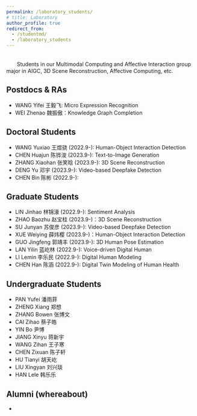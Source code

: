 ```yaml
---
permalink: /laboratory_students/
# title: Laboratory
author_profile: true
redirect_from: 
  - /studentmd/
  - /laboratory_students
---
```


<br />
　　Students in our Multimodal Computing and Affective Interaction group major in AIGC, 3D Scene Reconstruction, Affective Computing, etc.

Postdocs & RAs
--------
* WANG Yifei 王毅飞: Micro Expression Recognition
* WEI Zhenao 魏振傲：Knowledge Graph Completion

Doctoral Students
--------
* WANG Yuxiao 王煜骁 (2022.9-): Human-Object Interaction Detection
* CHEN Huajun 陈铧浚 (2023.9-): Text-to-Image Generation
* ZHANG Xiaohan 张笑晗 (2023.9-): 3D Scene Reconstruction
* DENG Yu 邓宇 (2023.9-): Video-based Deepfake Detection
* CHEN Bin 陈彬 (2022.9-):

Graduate Students
--------
* LIN Jinhao 林锦濠 (2022.9-): Sentiment Analysis
* ZHAO Baozhu 赵宝柱 (2023.9-)：3D Scene Reconstruction
* SU Junyan 苏俊彦 (2023.9-): Video-based Deepfake Detection
* XUE Weiying 薛炜樱 (2023.9-)：Human-Object Interaction Detection
* GUO Jingfeng 郭靖丰 (2023.9-): 3D Human Pose Estimation
* LAN Yilin 蓝屹林 (2022.9-): Voice-driven Digital Human
* LI Lemin 李乐民 (2022.9-): Digital Human Modeling
* CHEN Han 陈涵 (2022.9-): Digital Twin Modeling of Human Health

Undergraduate Students
--------
* PAN Yufei 潘雨菲 
* ZHENG Xiang 郑想 
* ZHANG Bowen 张博文
* CAI Zihao 蔡子皓 
* YIN Bo 尹博 
* JIANG Xinyu 蒋新宇 
* WANG Zihan 王子寒 
* CHEN Zixuan 陈子轩
* HU Tianyi 胡天屹 
* LIU Xingyan 刘兴琰
* HAN Lele 韩乐乐

Alumni (whereabout)
--------
* 
